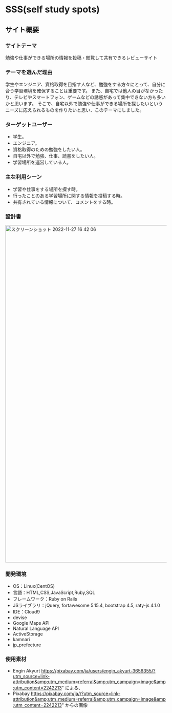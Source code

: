 # SSS(self study spots)

## サイト概要

### サイトテーマ
勉強や仕事ができる場所の情報を投稿・閲覧して共有できるレビューサイト
### テーマを選んだ理由
学生やエンジニア、資格取得を目指す人など、勉強をする方々にとって、自分に合う学習環境を確保することは重要です。
また、自宅では他人の目がなかったり、テレビやスマートフォン、ゲームなどの誘惑があって集中できない方も多いかと思います。
そこで、自宅以外で勉強や仕事ができる場所を探したいというニーズに応えられるものを作りたいと思い、このテーマにしました。

### ターゲットユーザー
- 学生。
- エンジニア。
- 資格取得のための勉強をしたい人。
- 自宅以外で勉強、仕事、読書をしたい人。
- 学習場所を運営している人。

### 主な利用シーン
- 学習や仕事をする場所を探す時。
- 行ったことのある学習場所に関する情報を投稿する時。
- 共有されている情報について、コメントをする時。

### 設計書

<img width="1051" alt="スクリーンショット 2022-11-27 16 42 06" src="https://user-images.githubusercontent.com/111361151/204124790-425555f3-b7d3-4c9c-a8c9-6ea9d5918b15.png">

### 開発環境
- OS：Linux(CentOS)
- 言語：HTML,CSS,JavaScript,Ruby,SQL
- フレームワーク：Ruby on Rails
- JSライブラリ：jQuery, fortawesome 5.15.4, bootstrap 4.5, raty-js 4.1.0
- IDE：Cloud9
- devise
- Google Maps API
- Natural Language API
- ActiveStorage
- kamnari
- jp_prefecture
   

### 使用素材
- Engin Akyurt
https://pixabay.com/ja/users/engin_akyurt-3656355/?utm_source=link-attribution&amp;utm_medium=referral&amp;utm_campaign=image&amp;utm_content=2242213"
による、
- Pixabay
https://pixabay.com/ja//?utm_source=link-attribution&amp;utm_medium=referral&amp;utm_campaign=image&amp;utm_content=2242213"
からの画像
